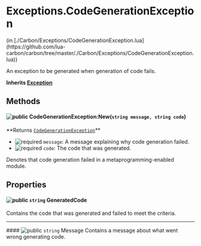 <link href="../../style.css" rel="stylesheet" type="text/css"/>
<h1 class="class-title">Exceptions.CodeGenerationException</h1>
<span class="file-link">(in [./Carbon/Exceptions/CodeGenerationException.lua](https://github.com/lua-carbon/carbon/tree/master/./Carbon/Exceptions/CodeGenerationException.lua))</span><br/>

An exception to be generated when generation of code fails.

**Inherits <a href="Classes/Exception">Exception</a>**

## Methods
<h4 class="method-name"><img class="doc-image" alt="public" src="https://img.shields.io/badge/ -public-11b237.svg?style=flat-square" />  CodeGenerationException:New(<code>string message, string code</code>)</h4>
**<span class="method-returns">Returns <code><a href="Classes/Exceptions.CodeGenerationException">CodeGenerationException</a></code></span>**

- <img class="doc-image" alt="required" src="https://img.shields.io/badge/%20-required-ff9600.svg?style=flat-square" />  `message`: A message explaining why code generation failed.
- <img class="doc-image" alt="required" src="https://img.shields.io/badge/%20-required-ff9600.svg?style=flat-square" />  `code`: The code that was generated.

Denotes that code generation failed in a metaprogramming-enabled module.


## Properties
#### <img class="doc-image" alt="public" src="https://img.shields.io/badge/ -public-11b237.svg?style=flat-square" /> <code>string</code> GeneratedCode
Contains the code that was generated and failed to meet the criteria.

<hr/>
#### <img class="doc-image" alt="public" src="https://img.shields.io/badge/ -public-11b237.svg?style=flat-square" /> <code>string</code> Message
Contains a message about what went wrong generating code.

